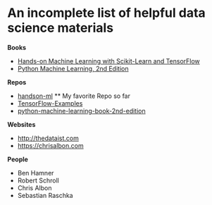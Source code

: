 # An incomplete list of helpful data science materials

**Books**
- [Hands-on Machine Learning with Scikit-Learn and TensorFlow](http://shop.oreilly.com/product/0636920052289.do)
- [Python Machine Learning, 2nd Edition]()

**Repos**
- [handson-ml](https://github.com/ageron/handson-ml) ** My favorite Repo so far
- [TensorFlow-Examples](https://github.com/aymericdamien/TensorFlow-Examples)
- [python-machine-learning-book-2nd-edition](https://github.com/rasbt/python-machine-learning-book-2nd-edition#whats-new-in-the-second-edition-from-the-first-edition)

**Websites**
- http://thedataist.com
- https://chrisalbon.com

**People**
- Ben Hamner
- Robert Schroll
- Chris Albon
- Sebastian Raschka
